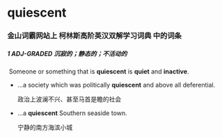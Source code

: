 # quiescent

### 金山词霸网站上 柯林斯高阶英汉双解学习词典 中的词条

##### 1 ADJ-GRADED 沉寂的；静态的；不活动的

​	Someone or something that is **quiescent** is **quiet** and **inactive**.

- ...a society which was politically **quiescent** and above all deferential.

  政治上波澜不兴、甚至马首是瞻的社会

- ...a **quiescent** Southern seaside town.

  宁静的南方海滨小城